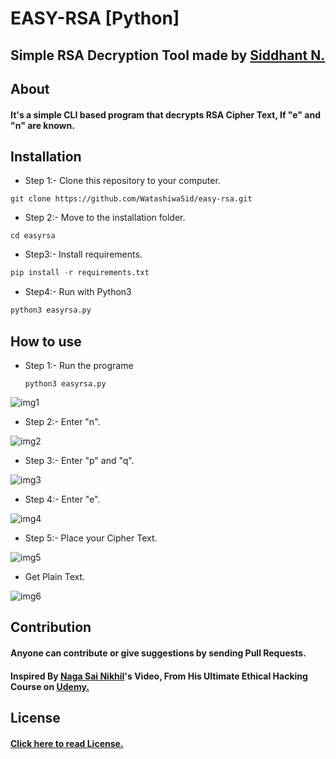# EASY-RSA [Python]
## Simple RSA Decryption Tool made by [Siddhant N.](https://twitter.com/WatashiwaSid)

## About 
#### It's a simple CLI based program that decrypts RSA Cipher Text, If "e" and "n" are known. 


## Installation

- Step 1:- Clone this repository to your computer.
```git
git clone https://github.com/WatashiwaSid/easy-rsa.git
```

- Step 2:- Move to the installation folder. 
```linux
cd easyrsa
```

- Step3:- Install requirements.
```python
pip install -r requirements.txt
```

- Step4:- Run with Python3 
```python
python3 easyrsa.py
```

## How to use

- Step 1:- Run the programe
	```
	python3 easyrsa.py
	```

![img1](https://i.imgur.com/pPRs1n3.png)

- Step 2:- Enter "n".

![img2](https://i.imgur.com/o20l0Kk.png)

- Step 3:- Enter "p" and "q".

![img3](https://i.imgur.com/4UEH6DW.png)

- Step 4:- Enter "e".

![img4](https://i.imgur.com/O1ZLKSZ.png)

- Step 5:- Place your Cipher Text.

![img5](https://i.imgur.com/JUxqdxA.png)

- Get Plain Text.

![img6](https://i.imgur.com/lzsjxgv.png)

## Contribution

#### Anyone can contribute or give suggestions by sending Pull Requests.

#### Inspired By [Naga Sai Nikhil](https://twitter.com/nagasainikhil)'s Video, From His Ultimate Ethical Hacking Course on [Udemy.](https://www.udemy.com/course/ultimate-ethical-hacking/)

## License

#### [Click here to read License.](https://github.com/WatashiwaSid/easy-rsa/blob/main/LICENSE)
